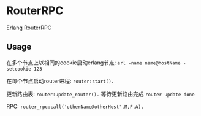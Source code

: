 # RouterRPC
Erlang RouterRPC

## Usage
在多个节点上以相同的cookie启动erlang节点:
`
erl -name name@hostName -setcookie 123
`

在每个节点启动router进程:
`
router:start().
`

更新路由表:
`
router:update_router().
`
等待更新路由完成
`
router update done
`

RPC:
`
router_rpc:call('otherName@otherHost',M,F,A).
`
